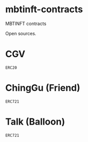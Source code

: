 # mbtinft-contracts
MBTINFT contracts

Open sources.

# CGV

`ERC20`

# ChingGu (Friend)

`ERC721`

# Talk (Balloon)

`ERC721`
